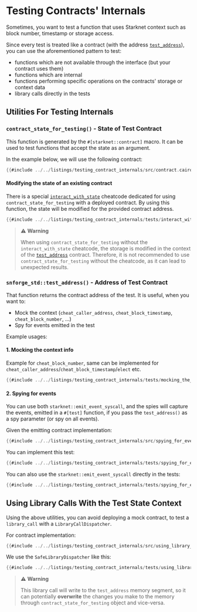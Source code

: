 # Testing Contracts' Internals

Sometimes, you want to test a function that uses Starknet context such as block number, timestamp or storage access.

Since every test is treated like a contract (with the address [`test_address`](#snforge_stdtest_address---address-of-test-contract)), you can use the aforementioned pattern to test:
- functions which are not available through the interface (but your contract uses them)
- functions which are internal
- functions performing specific operations on the contracts' storage or context data
- library calls directly in the tests

## Utilities For Testing Internals

### `contract_state_for_testing()` - State of Test Contract

This function is generated by the `#[starknet::contract]` macro.
It can be used to test functions that accept the state as an argument.

In the example below, we will use the following contract:

```rust
{{#include ../../listings/testing_contract_internals/src/contract.cairo}}
```

#### Modifying the state of an existing contract

There is a special [`interact_with_state`](../appendix/cheatcodes/interact_with_state.md) cheatcode dedicated for using `contract_state_for_testing` with a deployed contract.
By using this function, the state will be modified for the provided contract address.

```rust
{{#include ../../listings/testing_contract_internals/tests/interact_with_state.cairo}}
```

> ⚠️ **Warning**
>
> When using `contract_state_for_testing` without the `interact_with_state` cheatcode, the storage is modified in the context of the [`test_address`](#snforge_stdtest_address---address-of-test-contract) contract.
> Therefore, it is not recommended to use `contract_state_for_testing` without the cheatcode, as it can lead to unexpected results.

### `snforge_std::test_address()` - Address of Test Contract

That function returns the contract address of the test.
It is useful, when you want to:
- Mock the context (`cheat_caller_address`, `cheat_block_timestamp`, `cheat_block_number`, ...)
- Spy for events emitted in the test

Example usages:
#### 1. Mocking the context info
Example for `cheat_block_number`, same can be implemented for `cheat_caller_address`/`cheat_block_timestamp`/`elect` etc.

```rust
{{#include ../../listings/testing_contract_internals/tests/mocking_the_context_info.cairo}}
```
#### 2. Spying for events
You can use both `starknet::emit_event_syscall`, and the spies will capture the events,
emitted in a `#[test]` function, if you pass the `test_address()` as a spy parameter (or spy on all events).


Given the emitting contract implementation:
```rust
{{#include ../../listings/testing_contract_internals/src/spying_for_events.cairo}}
```
You can implement this test:

```rust
{{#include ../../listings/testing_contract_internals/tests/spying_for_events/tests.cairo}}
```

You can also use the `starknet::emit_event_syscall` directly in the tests:
```rust
{{#include ../../listings/testing_contract_internals/tests/spying_for_events/syscall_tests.cairo}}
```

## Using Library Calls With the Test State Context

Using the above utilities, you can avoid deploying a mock contract, to test a `library_call` with a `LibraryCallDispatcher`.

For contract implementation:

```rust
{{#include ../../listings/testing_contract_internals/src/using_library_calls.cairo}}
```
We use the `SafeLibraryDispatcher` like this:
```rust
{{#include ../../listings/testing_contract_internals/tests/using_library_calls.cairo}}
```
> ⚠️ **Warning**
>
> This library call will write to the `test_address` memory segment, so it can potentially **overwrite** the changes
> you make to the memory through `contract_state_for_testing` object and vice-versa.
